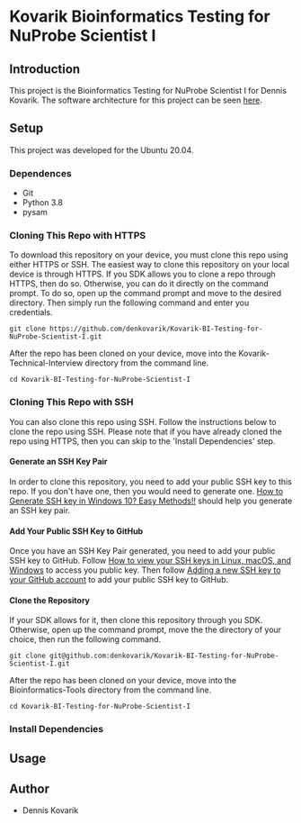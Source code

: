# Kovarik Bioinformatics Testing for NuProbe Scientist I


## Introduction
This project is the Bioinformatics Testing for NuProbe Scientist I for Dennis Kovarik. The software architecture for this project can be seen [here](https://github.com/denkovarik/Kovarik-BI-Testing-for-NuProbe-Scientist-I/tree/main/images/software_architecture.png).

## Setup
This project was developed for the Ubuntu 20.04.

### Dependences
* Git
* Python 3.8
* pysam

### Cloning This Repo with HTTPS
To download this repository on your device, you must clone this repo using either HTTPS or SSH. The easiest way to clone this repository on your local device is through HTTPS. If you SDK allows you to clone a repo through HTTPS, then do so. Otherwise, you can do it directly on the command prompt. To do so, open up the command prompt and move to the desired directory. Then simply run the following command and enter you credentials.
```
git clone https://github.com/denkovarik/Kovarik-BI-Testing-for-NuProbe-Scientist-I.git
```
After the repo has been cloned on your device, move into the Kovarik-Technical-Interview directory from the command line.
```
cd Kovarik-BI-Testing-for-NuProbe-Scientist-I
```

### Cloning This Repo with SSH
You can also clone this repo using SSH. Follow the instructions below to clone the repo using SSH. Please note that if you have already cloned the repo using HTTPS, then you can skip to the 'Install Dependencies' step.

#### Generate an SSH Key Pair
In order to clone this repository, you need to add your public SSH key to this repo. If you don't have one, then you would need to generate one. [How to Generate SSH key in Windows 10? Easy Methods!!](https://techpaal.com/how-to-generate-ssh-key-in-windows-10-easy-methods/) should help you generate an SSH key pair.

#### Add Your Public SSH Key to GitHub
Once you have an SSH Key Pair generated, you need to add your public SSH key to GitHub. Follow [How to view your SSH keys in Linux, macOS, and Windows](https://www.techrepublic.com/article/how-to-view-your-ssh-keys-in-linux-macos-and-windows/) to access you public key. Then follow [Adding a new SSH key to your GitHub account](https://docs.github.com/en/github/authenticating-to-github/adding-a-new-ssh-key-to-your-github-account) to add your public SSH key to GitHub.

#### Clone the Repository
If your SDK allows for it, then clone this repository through you SDK. Otherwise, open up the command prompt, move the the directory of your choice, then run the following command.
```
git clone git@github.com:denkovarik/Kovarik-BI-Testing-for-NuProbe-Scientist-I.git
```
After the repo has been cloned on your device, move into the Bioinformatics-Tools directory from the command line.
```
cd Kovarik-BI-Testing-for-NuProbe-Scientist-I
```

### Install Dependencies

## Usage

## Author
* Dennis Kovarik
